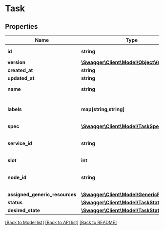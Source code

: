 # Task

## Properties
Name | Type | Description | Notes
------------ | ------------- | ------------- | -------------
**id** | **string** | The ID of the task. | [optional] 
**version** | [**\Swagger\Client\Model\ObjectVersion**](ObjectVersion.md) |  | [optional] 
**created_at** | **string** |  | [optional] 
**updated_at** | **string** |  | [optional] 
**name** | **string** | Name of the task. | [optional] 
**labels** | **map[string,string]** | User-defined key/value metadata. | [optional] 
**spec** | [**\Swagger\Client\Model\TaskSpec**](TaskSpec.md) |  | [optional] 
**service_id** | **string** | The ID of the service this task is part of. | [optional] 
**slot** | **int** |  | [optional] 
**node_id** | **string** | The ID of the node that this task is on. | [optional] 
**assigned_generic_resources** | [**\Swagger\Client\Model\GenericResources**](GenericResources.md) |  | [optional] 
**status** | [**\Swagger\Client\Model\TaskStatus**](TaskStatus.md) |  | [optional] 
**desired_state** | [**\Swagger\Client\Model\TaskState**](TaskState.md) |  | [optional] 

[[Back to Model list]](../README.md#documentation-for-models) [[Back to API list]](../README.md#documentation-for-api-endpoints) [[Back to README]](../README.md)


